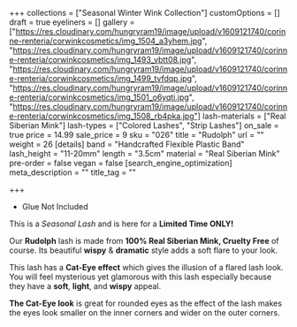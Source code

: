 +++
collections = ["Seasonal Winter Wink Collection"]
customOptions = []
draft = true
eyeliners = []
gallery = ["https://res.cloudinary.com/hungryram19/image/upload/v1609121740/corinne-renteria/corwinkcosmetics/img_1504_a3yhem.jpg", "https://res.cloudinary.com/hungryram19/image/upload/v1609121740/corinne-renteria/corwinkcosmetics/img_1493_vbtt08.jpg", "https://res.cloudinary.com/hungryram19/image/upload/v1609121740/corinne-renteria/corwinkcosmetics/img_1499_tvfdqp.jpg", "https://res.cloudinary.com/hungryram19/image/upload/v1609121740/corinne-renteria/corwinkcosmetics/img_1501_o6yqti.jpg", "https://res.cloudinary.com/hungryram19/image/upload/v1609121740/corinne-renteria/corwinkcosmetics/img_1508_rb4pka.jpg"]
lash-materials = ["Real Siberian Mink"]
lash-types = ["Colored Lashes", "Strip Lashes"]
on_sale = true
price = 14.99
sale_price = 9
sku = "026"
title = "Rudolph"
url = ""
weight = 26
[details]
band = "Handcrafted Flexible Plastic Band"
lash_height = "11-20mm"
length = "3.5cm"
material = "Real Siberian Mink"
pre-order = false
vegan = false
[search_engine_optimization]
meta_description = ""
title_tag = ""

+++
* Glue Not Included

This is a _Seasonal Lash_ and is here for a **Limited Time ONLY!**

Our **Rudolph** lash is made from **100% Real Siberian Mink, Cruelty Free** of course. Its beautiful **wispy** & **dramatic** style adds a soft flare to your look.

This lash has a **Cat-Eye effect** which gives the illusion of a flared lash look. You will feel mysterious yet glamorous with this lash especially because they have a **soft**, **light**, and **wispy** appeal.

**The Cat-Eye look** is great for rounded eyes as the effect of the lash makes the eyes look smaller on the inner corners and wider on the outer corners.